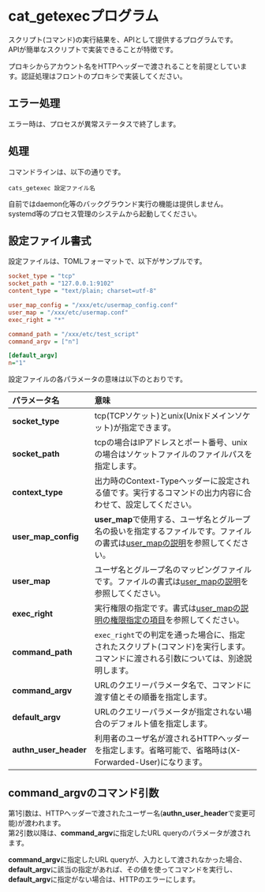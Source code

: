 # cat\_getexecプログラム

スクリプト(コマンド)の実行結果を、APIとして提供するプログラムです。  
APIが簡単なスクリプトで実装できることが特徴です。

プロキシからアカウント名をHTTPヘッダーで渡されることを前提としています。認証処理はフロントのプロキシで実装してください。

## エラー処理

エラー時は、プロセスが異常ステータスで終了します。 

## 処理

コマンドラインは、以下の通りです。
```
cats_getexec 設定ファイル名
```

自前ではdaemon化等のバックグラウンド実行の機能は提供しません。  
systemd等のプロセス管理のシステムから起動してください。

## 設定ファイル書式
設定ファイルは、TOMLフォーマットで、以下がサンプルです。

```ini
socket_type = "tcp"
socket_path = "127.0.0.1:9102"
content_type = "text/plain; charset=utf-8"

user_map_config = "/xxx/etc/usermap_config.conf"
user_map = "/xxx/etc/usermap.conf"
exec_right = "*"

command_path = "/xxx/etc/test_script"
command_argv = ["n"]

[default_argv]
n="1"
```

設定ファイルの各パラメータの意味は以下のとおりです。

| パラメータ名 | 意味 |
| :--- | :--- |
|**socket\_type**|tcp(TCPソケット)とunix(Unixドメインソケット)が指定できます。|
|**socket\_path**|tcpの場合はIPアドレスとポート番号、unixの場合はソケットファイルのファイルパスを指定します。|
|**context\_type**|出力時のContext-Typeヘッダーに設定される値です。実行するコマンドの出力内容に合わせて、設定してください。|
|**user\_map\_config**|**user\_map**で使用する、ユーザ名とグループ名の扱いを指定するファイルです。ファイルの書式は[user\_mapの説明](user_map.md)を参照してください。|
|**user\_map**|ユーザ名とグループ名のマッピングファイルです。ファイルの書式は[user\_mapの説明](user_map.md)を参照してください。|
|**exec\_right**|実行権限の指定です。書式は[user\_mapの説明の権限指定の項目](user_map.md)を参照してください。|
|**command\_path**|`exec_right`での判定を通った場合に、指定されたスクリプト(コマンド)を実行します。コマンドに渡される引数については、別途説明します。|
|**command\_argv**|URLのクエリーパラメータ名で、コマンドに渡す値とその順番を指定します。|
|**default\_argv**|URLのクエリーパラメータが指定されない場合のデフォルト値を指定します。|
|**authn\_user\_header**|利用者のユーザ名が渡されるHTTPヘッダーを指定します。省略可能で、省略時は(X-Forwarded-User)になります。|

## **command\_argv**のコマンド引数
第1引数は、HTTPヘッダーで渡されたユーザー名(**authn\_user\_header**で変更可能)が渡われます。  
第2引数以降は、**command\_argv**に指定したURL queryのパラメータが渡されます。

**command\_argv**に指定したURL queryが、入力として渡されなかった場合、**default\_argv**に該当の指定があれば、その値を使ってコマンドを実行し、
**default\_argv**に指定がない場合は、HTTPのエラーにします。
